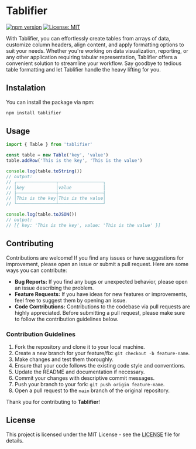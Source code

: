 # Tablifier

[![npm version](https://badge.fury.io/js/tablifier.svg)](https://badge.fury.io/js/tablifier)
[![License: MIT](https://img.shields.io/badge/License-MIT-yellow.svg)](https://opensource.org/licenses/MIT)

With Tablifier, you can effortlessly create tables from arrays of data, customize column headers, align content, and apply formatting options to suit your needs. Whether you're working on data visualization, reporting, or any other application requiring tabular representation, Tablifier offers a convenient solution to streamline your workflow. Say goodbye to tedious table formatting and let Tablifier handle the heavy lifting for you.

## Instalation

You can install the package via npm:

```bash
npm install tablifier
```

## Usage

```javascript
import { Table } from 'tablifier'

const table = new Table('key', 'value')
table.addRow('This is the key', 'This is the value')

console.log(table.toString())
// output:
// ┌───────────────┬─────────────────┐
// │key            │value            │
// ├───────────────┼─────────────────┤
// │This is the key│This is the value│
// └───────────────┴─────────────────┘

console.log(table.toJSON())
// output:
// [{ key: 'This is the key', value: 'This is the value' }]
```

## Contributing

Contributions are welcome! If you find any issues or have suggestions for improvement, please open an issue or submit a pull request. Here are some ways you can contribute:

- **Bug Reports:** If you find any bugs or unexpected behavior, please open an issue describing the problem.
- **Feature Requests:** If you have ideas for new features or improvements, feel free to suggest them by opening an issue.
- **Code Contributions:** Contributions to the codebase via pull requests are highly appreciated. Before submitting a pull request, please make sure to follow the contribution guidelines below.

### Contribution Guidelines

1. Fork the repository and clone it to your local machine.
2. Create a new branch for your feature/fix: `git checkout -b feature-name`.
3. Make changes and test them thoroughly.
4. Ensure that your code follows the existing code style and conventions.
5. Update the README and documentation if necessary.
6. Commit your changes with descriptive commit messages.
7. Push your branch to your fork: `git push origin feature-name`.
8. Open a pull request to the `main` branch of the original repository.

Thank you for contributing to **Tablifier**!

## License

This project is licensed under the MIT License - see the [LICENSE](LICENSE) file for details.
